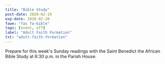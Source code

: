 ```yaml
---
title: "Bible Study"
post-date: 2020-02-19
exp-date: 2020-02-20
fawe: "fas fa-bible"
tags: [event, aff]
label: "Adult Faith Formation"
txt: "adult-faith-formation"
---
```

Prepare for this week's Sunday readings with the Saint Benedict the African Bible Study at 6:30 p.m. in the Parish House.